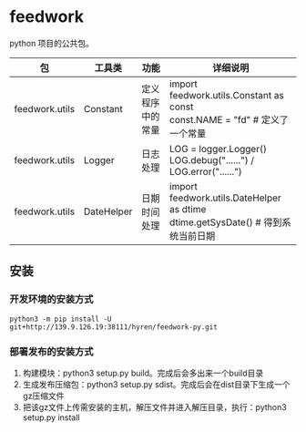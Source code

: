 # feedwork
python 项目的公共包。

| 包            | 工具类  | 功能           | 详细说明                                |
| -------------- | ---------- | ---------------- | ------------------------------------------- |
| feedwork.utils | Constant   | 定义程序中的常量 | import feedwork.utils.Constant as const <br> const.NAME = "fd" # 定义了一个常量 |
| feedwork.utils | Logger     | 日志处理     | LOG = logger.Logger() <br> LOG.debug("......")  /  LOG.error("......") |
| feedwork.utils | DateHelper | 日期时间处理 | import feedwork.utils.DateHelper as dtime <br> dtime.getSysDate()  # 得到系统当前日期 |

## 安装
### 开发环境的安装方式
```shell
python3 -m pip install -U git+http://139.9.126.19:38111/hyren/feedwork-py.git
```

### 部署发布的安装方式

1. 构建模块：python3 setup.py build。完成后会多出来一个build目录
2. 生成发布压缩包：python3 setup.py sdist。完成后会在dist目录下生成一个gz压缩文件
3. 把该gz文件上传需安装的主机，解压文件并进入解压目录，执行：python3 setup.py install
